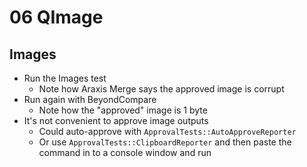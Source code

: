 # 06 QImage

## Images

* Run the Images test
    * Note how Araxis Merge says the approved image is corrupt
* Run again with BeyondCompare
    * Note how the "approved" image is 1 byte
* It's not convenient to approve image outputs
    * Could auto-approve with `ApprovalTests::AutoApproveReporter`
    * Or use `ApprovalTests::ClipboardReporter` and then paste the command in to a console window and run
